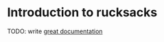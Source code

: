 # Introduction to rucksacks

TODO: write [great documentation](http://jacobian.org/writing/what-to-write/)
